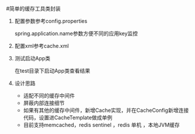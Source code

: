 #简单的缓存工具类封装

1. 配置参数参考config.properties

	spring.application.name参数方便不同的应用key监控

2. 配置xml参考cache.xml

3. 测试启动App类

	在test目录下启动App类查看结果

4. 设计思路

	* 适配不同的缓存中间件
	* 屏蔽内部连接细节
	* 如果有其他的缓存中间件，新增Cache实现，并在CacheConfig新增连接代码，设置进CacheTemplate做成单例
	* 目前支持memcached，redis sentinel ，redis 单机 ，本地JVM缓存

